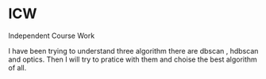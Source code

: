 # ICW
Independent Course Work

I have been trying to understand three algorithm there are dbscan , hdbscan and optics.
Then I will try to pratice with them and choise the best algorithm of all.

